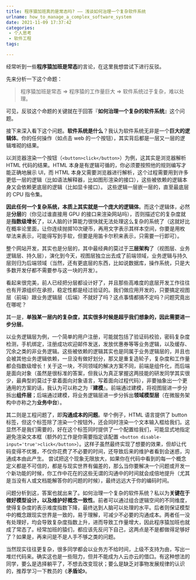 ```yaml
---
title: 程序猿加班真的是常态吗? —— 浅谈如何治理一个复杂软件系统
urlname: how_to_manage_a_complex_software_system
date: 2021-11-09 17:37:42
categories:
 - 个人思考
 - 软件工程
tags:

---
```


经常听到一些**程序猿加班是常态**的言论，在这里我想尝试下进行反驳。

先来分析一下这个命题：

> 程序猿加班是常态 => 程序猿的工作量巨大 => 软件系统过于复杂，难以处理。

可见，反驳这个命题的关键就在于回答『**如何治理一个复杂的软件系统**』这个问题。

接下来深入看下这个问题。**软件系统是什么**？我认为软件系统无非是一个**巨大的逻辑体**。你的任何操作（如点击 web 的一个按钮），其实背后都是一层又一层的逻辑堆砌的结果。

以浏览器渲染一个按钮（`<button>click</button>`）为例，这其实是浏览器解析 HTML 代码的结果。HTML 本身是有逻辑可循的，你必须要按照他的规则编写才能正确地展示 UI，而 HTML 本身又需要浏览器进行解析，这个过程需要用到许多更低一层的逻辑（比如语法解释器，比如图形渲染的接口），这些被依赖的逻辑本身又会依赖更底层的逻辑（比如显卡接口）。 这些逻辑一层嵌一层的，直至最底层的 CPU 指令集。

**因此任何一个复杂系统，本质上其实就是一个庞大的逻辑体**。而这个逻辑体，必然是**分层**的（你见过谁直接用 GPU 的接口来渲染网站吗），否则描述它的复杂度就是**指数级增长**了，以人脑的计算能力很快就无法处理这么复杂的系统了（这就好比在概率论里面，让你连续抛掷10次硬币，再用文字表示其样本空间，你要是用枚举法来表示，可能得写到手软，但要是用笛卡尔积来表示，只需要一行即可）。

整个网站开发，其实也是分层的，其中最经典的莫过于**三层架构**了（视图层、业务逻辑层、持久层），演化到今天，视图层独立出去成了前端领域，业务逻辑与持久层则归为后端领域（当然，还有更底层的东西，比如说数据库，操作系统，只是大多数开发仔都不需要参与这一块的开发）。

看起来很完美，前人已经把分层都设计好了，并且那些高难度的底层开发工作往往也有开源组织在承担，稳定性都是经过验证的。我们做应用开发的，只要搞定视图层（前端）跟业务逻辑层（后端）不就好了吗？这点事情都搞不定吗？问题究竟出在哪呢？

其一是，**单独某一层内的复杂度，其实很多时候是超乎我们想象的，因此需要进一步分层**。

以业务逻辑层为例，一个简单的用户注册，可能就包括了验证码校验，密码复杂度检测，手机绑定，注册成功欢迎邮件发送，发放优惠券等等业务逻辑，以及缓存、冗余之类的非业务逻辑。这些被依赖的逻辑其实也是同属于业务逻辑层的，并且也会被其他业务逻辑依赖，一旦没有做好划分，那又是重复造轮子，复杂度和工作量都会指数级增长！关于这一块，不同领域的解决方案不同，前端是组件化，而后端是面向对象（虽然是很标准的答案，但我认为真正掌握这两技能的研发同学其实很少，最典型的莫过于拿着面向对象语言，写着面向过程代码），非要抽象出一个更通用的方案的话，我认为可以称之为『**建模**』。前端通过建模，将视图层进一步分拆出**组件层**；后端通过建模，将业务逻辑层进一步分拆出**领域模型层**（在微服务架构中亦称之为**业务中台**）。


其二则是工程问题了，即**沟通成本的问题**。举个例子，HTML 语言提供了 button 标签，但这个标签除了渲染一个按钮外，还会同时渲染一个文本输入框给我们。这显然不是我们需要的，好在这个标签同时提供了一个配置给我们，可能显式地指定避免渲染文本框（额外的工作是你需要指定该配置 `<button disable-input='true'>click</button>`）。这样子虽然最终实现了想要的效果，但却让代码变得不优雅，不仅你花费了不必要的时间，还导致后来的维护者看到会迷惑，沟通成本由此产生。 尝试把这个现象无限放大，如果你在代码中看到的每一个概念定义都是不可信的，都是与现实世界有偏差的，那么当你要解决一个问题或开发一个新功能的时候，你工作中花在的这些无谓的沟通中的时间就会成倍地提升（尤其是当没有人或文档能解答你的问题的时候），最终远远大于你的编码时间。


问题分析到这，答案也就出来了。如何治理一个复杂的软件系统？私以为**关键在于做好模型设计，以及维护好概念一致性**。前者可以通过组合逻辑空间的不同维度，使得复杂度的表示难度指数下降，最终达到人脑可以处理的水平。后者则保证模型中的概念跟现实世界是一致的，易于理解，可减少不必要的沟通成本。两者任一没有处理好，均会导致复杂度指数上升，进而导致工作量增大，因此程序猿加班也就成了常态了。经常加班的猿们，都应该先反问下自己，这两点是不是都做得足够好了？如果是，再来问是不是人手不够之类的问题。

当然现实往往更复杂，很多同学都会以业务方不给时间，上级不支持为由，写出一堆烂代码来。确实这也是一些阻力，但并不能成为人云亦云的借口。有这种想法的同学，要么是选择躺平了，不想去改变现状；要么是缺乏对事物发展规律的认识的，推荐学习一下教员的《**矛盾论**》。



